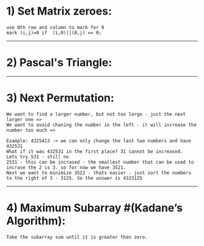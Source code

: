 # 1) Set Matrix zeroes:

    use 0th row and column to mark for 0 
    mark (i,j)=0 if  (i,0)||(0,j) == 0;

---------------------------------------------------------------------------------------------------------
# 2) Pascal's Triangle:

---------------------


# 3) Next Permutation:

    We want to find a larger number, but not too large - just the next larger one =>
    We want to avoid chaning the number in the left - it will increase the number too much =>
    
    Example: 4325413 -> we can only change the last two numbers and have 432531
    What if it was 432531 in the first place? 31 cannot be increased.
    Lets try 531 - still no
    2531 - this can be incrased - the smallest number that can be used to incrase the 2 is 3. so for now we have 3521.
    Next we want to minimize 3521 - thats easier - just sort the numbers to the right of 3 - 3125. So the unswer is 4323125

---------------------------------------------------------------------------------------------------------

# 4) Maximum Subarray  #(Kadane’s Algorithm):

    Take the subarray sum until it is greater than zero.



